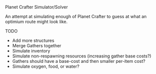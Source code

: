 Planet Crafter Simulator/Solver

An attempt at simulating enough of Planet Crafter to guess at what an optimium route might look like.

TODO
* Add more structures
* Merge Gathers together
* Simulate inventory
* Simulate non-respawning resources (increasing gather base costs?)
* Gathers should have a base-cost and then smaller per-item cost?
* Simulate oxygen, food, or water?